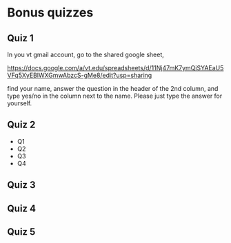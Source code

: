 # Bonus quizzes

## Quiz 1

In you vt gmail account, go to the shared google sheet, 

https://docs.google.com/a/vt.edu/spreadsheets/d/11Nj47mK7ymQiSYAEaU5VFq5XyEBlWXGmwAbzcS-gMe8/edit?usp=sharing

find your name, answer the question in the header of the 2nd column, and type yes/no in the column next to the name. Please just type the answer for yourself.

## Quiz 2

- Q1
- Q2
- Q3
- Q4

## Quiz 3

## Quiz 4

## Quiz 5


